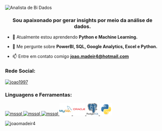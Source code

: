 ![Analista de Bi  Dados](https://github.com/joaomadeir4/portifolio-dados/assets/155314647/4f5f23eb-0074-4dd1-b0db-cb6902531c7a)
<h3 align="center">Sou apaixonado por gerar insights por meio da análise de dados.</h3>

- 🌱 Atualmente estou aprendendo **Python e Machine Learning.**

- 💬 Me pergunte sobre **PowerBI, SQL, Google Analytics, Excel e Python.**

- 📫 Entre em contato comigo  **joao.madeir4@hotmail.com**

<h3 align="left">Rede Social:</h3>
<p align="left">
<a href="https://linkedin.com/in/joao1997" target="blank"><img align="center" src="https://raw.githubusercontent.com/rahuldkjain/github-profile-readme-generator/master/src/images/icons/Social/linked-in-alt.svg" alt="joao1997" height="30" width="40" /></a>
</p>

<h3 align="left">Linguagens e Ferramentas:</h3>
<p align="left"> <a href="https://www.microsoft.com/en-us/power-platform/products/power-bi/" target="_blank" rel="noreferrer"> <img src="https://static-00.iconduck.com/assets.00/power-bi-icon-1536x2048-0xah5g2o.png" alt="mssql" width="33" height="40"/> </a> <a href="https://www.microsoft.com/pt-br/microsoft-365/excel/" target="_blank" rel="noreferrer"> <img src="https://upload.wikimedia.org/wikipedia/commons/3/34/Microsoft_Office_Excel_%282019%E2%80%93present%29.svg" alt="mssql" width="33" height="40"/> </a> <a href="https://www.microsoft.com/en-us/sql-server" target="_blank" rel="noreferrer"> <img src="https://www.svgrepo.com/show/303229/microsoft-sql-server-logo.svg" alt="mssql" width="40" height="40"/> </a> <a href="https://www.mysql.com/" target="_blank" rel="noreferrer"> <img src="https://raw.githubusercontent.com/devicons/devicon/master/icons/mysql/mysql-original-wordmark.svg" alt="mysql" width="40" height="40"/> </a> <a href="https://www.oracle.com/" target="_blank" rel="noreferrer"> <img src="https://raw.githubusercontent.com/devicons/devicon/master/icons/oracle/oracle-original.svg" alt="oracle" width="40" height="40"/> </a> <a href="https://www.postgresql.org" target="_blank" rel="noreferrer"> <img src="https://raw.githubusercontent.com/devicons/devicon/master/icons/postgresql/postgresql-original-wordmark.svg" alt="postgresql" width="40" height="40"/> </a> <a href="https://www.python.org" target="_blank" rel="noreferrer"> <img src="https://raw.githubusercontent.com/devicons/devicon/master/icons/python/python-original.svg" alt="python" width="40" height="40"/> </a> </p>

<p><img align="center" src="https://github-readme-stats.vercel.app/api/top-langs?username=joaomadeir4&show_icons=true&locale=en&layout=compact" alt="joaomadeir4" /></p>


<!---
- 👋 Oi, eu sou João, meu sobrenome tem Madeira e por isso o @joaomadeir4
- 👀 I’m interested in  ...
- 🌱 I’m currently learning ...
- 💞️ I’m looking to collaborate on ...
- 📫 How to reach me ...
- 😄 Pronouns: ...
- ⚡ Fun fact: ...

joaomadeir4/joaomadeir4 is a ✨ special ✨ repository because its `README.md` (this file) appears on your GitHub profile.
You can click the Preview link to take a look at your changes.
--->



